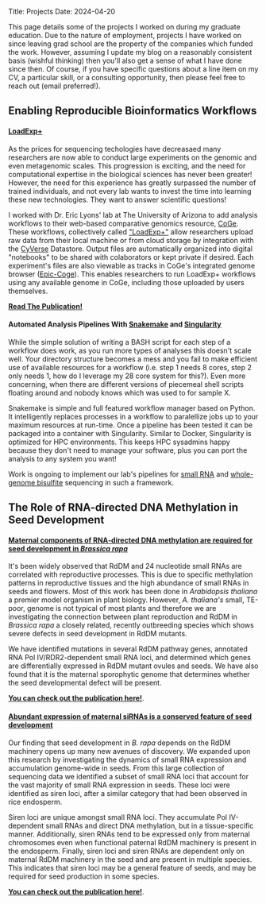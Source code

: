 Title: Projects
Date: 2024-04-20

This page details some of the projects I worked on during my graduate education.
Due to the nature of employment, projects I have worked on since leaving grad
school are the property of the companies which funded the work. However, assuming
I update my blog on a reasonably consistent basis (wishful thinking) then you'll
also get a sense of what I have done since then. Of course, if you have specific
questions about a line item on my CV, a particular skill, or a consulting
opportunity, then please feel free to reach out (email preferred!).

## Enabling Reproducible Bioinformatics Workflows
#### [**LoadExp+**](https://genomevolution.org/coge/LoadExperiment.pl)

As the prices for sequencing techologies have decreasaed many researchers are now
able to conduct large experiments on the genomic and even metagenomic scales.
This progression is exciting, and the need for computational expertise in the
biological sciences has never been greater! However, the need for this experience
has greatly surpassed the number of trained individuals, and not every lab wants
to invest the time into learning these new technologies. They want to answer
scientific questions!

I worked with Dr. Eric Lyons' lab at The University of Arizona to add analysis
workflows to their web-based comparative genomics resource,
[CoGe](https://genomevolution.org). These workflows, collectively called
["LoadExp+"](https://genomevolution.org/wiki/index.php/LoadExp%2B) allow
researchers upload raw data from their local machine or from cloud storage by
integration with the [CyVerse](http://www.cyverse.org) Datastore. Output files
are automatically organized into digital "notebooks" to be shared with
colaborators or kept private if desired. Each experiment's files are also
viewable as tracks in CoGe's integrated genome browser
([Epic-Coge](https://genomevolution.org/wiki/index.php/EPIC-CoGe)). This enables
researchers to run LoadExp+ workflows using any available genome in CoGe,
including those uploaded by users themselves.

[**Read The Publication!**](https://doi.org/10.1002/pld3.8)

#### **Automated Analysis Pipelines With [Snakemake](https://snakemake.readthedocs.io/en/stable/) and [Singularity](https://sylabs.io/)**

While the simple solution of writing a BASH script for each step of a workflow
does work, as you run more types of analyses this doesn't scale well. Your
directory structure becomes a mess and you fail to make efficient use of
available resources for a workflow (i.e. step 1 needs 8 cores, step 2 only needs
1, how do I leverage my 28 core system for this?). Even more concerning, when
there are different versions of piecemeal shell scripts floating around and
nobody knows which was used to for sample X.

Snakemake is simple and full featured workflow manager based on Python. It
intelligently replaces processes in a workflow to paralellize jobs up to your
maximum resources at run-time. Once a pipeline has been tested it can be packaged
into a container with Singularity. Similar to Docker, Singularity is optimized
for HPC environments. This keeps HPC sysadmins happy because they don't need to
manage your software, plus you can port the analysis to any system you want!

Work is ongoing to implement our lab's pipelines for
[small RNA](https://github.com/boseHere/sRNA_snakemake_workflow) and
[whole-genome bisulfite](https://github.com/groverj3/wgbs_snakemake) sequencing
in such a framework.

## The Role of RNA-directed DNA Methylation in Seed Development

#### **[Maternal components of RNA‐directed DNA methylation are required for seed development in <i>Brassica rapa</i>](https://onlinelibrary.wiley.com/doi/full/10.1111/tpj.13910)**

It's been widely observed that RdDM and 24 nucleotide small RNAs are correlated
with reproductive processes. This is due to specific methylation patterns in
reproductive tissues and the high abundance of small RNAs in seeds and flowers.
Most of this work has been done in *Arabidopsis thaliana* a premier model
organism in plant biology. However, *A. thaliana's* small, TE-poor, genome is not
typical of most plants and therefore we are investigating the connection between
plant reproduction and RdDM in *Brassica rapa* a closely related, recently
outbreeding species which shows severe defects in seed development in RdDM
mutants.

We have identified mutations in several RdDM pathway genes, annotated RNA Pol
IV/RDR2-dependent small RNA loci, and determined which genes are differentially
expressed in RdDM mutant ovules and seeds. We have also found that it is the
maternal sporophytic genome that determines whether the seed developmental
defect will be present.

[**You can check out the publication here!**](https://onlinelibrary.wiley.com/doi/full/10.1111/tpj.13910).

#### **[Abundant expression of maternal siRNAs is a conserved feature of seed development](https://doi.org/10.1101/866806)**

Our finding that seed development in *B. rapa* depends on the RdDM machinery
opens up many new avenues of discovery. We expanded upon this research by
investigating the dynamics of small RNA expression and accumulation genome-wide
in seeds. From this large collection of sequencing data we identified a subset of
small RNA loci that account for the vast majority of small RNA expression in
seeds. These loci were identified as siren loci, after a similar category that
had been observed in rice endosperm.

Siren loci are unique amongst small RNA loci. They accumulate Pol IV-dependent
small RNAs and direct DNA methylation, but in a tissue-specific manner.
Additionally, siren RNAs tend to be expressed only from maternal chromosomes even
when functional paternal RdDM machinery is present in the endosperm. Finally,
siren loci and siren RNAs are dependent only on maternal RdDM machinery in the
seed and are present in multiple species. This indicates that siren loci may be
a general feature of seeds, and may be required for seed production in some
species.

[**You can check out the publication here!**](https://doi.org/10.1101/866806).
